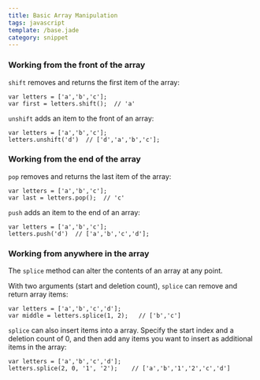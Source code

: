 ```yaml
---
title: Basic Array Manipulation
tags: javascript
template: /base.jade
category: snippet
---
```


### Working from the front of the array

`shift` removes and returns the first item of the array:

```
var letters = ['a','b','c'];
var first = letters.shift();  // 'a'
```

`unshift` adds an item to the front of an array:

```
var letters = ['a','b','c'];
letters.unshift('d')  // ['d','a','b','c'];
```

### Working from the end of the array

`pop` removes and returns the last item of the array:

```
var letters = ['a','b','c'];
var last = letters.pop();  // 'c'
```

`push` adds an item to the end of an array:

```
var letters = ['a','b','c'];
letters.push('d')  // ['a','b','c','d'];
```

### Working from anywhere in the array

The `splice` method can alter the contents of an array at any point.

With two arguments (start and deletion count), `splice` can remove and return array items:

```
var letters = ['a','b','c','d'];
var middle = letters.splice(1, 2);   // ['b','c']
```

`splice` can also insert items into a array. Specify the start index and a deletion count of 0, and then add any items you want to insert as additional items in the array:

```
var letters = ['a','b','c','d'];
letters.splice(2, 0, '1', '2');    // ['a','b','1','2','c','d']
```
